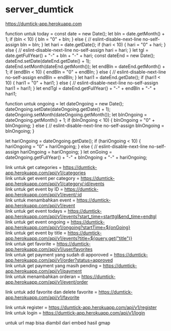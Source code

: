 # server_dumtick
https://dumtick-app.herokuapp.com

function untuk today = 
const date = new Date();
let bln = date.getMonth() + 1;
if (bln < 10) {
  bln = "0" + bln;
} else {
  // eslint-disable-next-line no-self-assign
  bln = bln;
}
let hari = date.getDate();
if (hari < 10) {
  hari = "0" + hari;
} else {
  // eslint-disable-next-line no-self-assign
  hari = hari;
}
let tgl = date.getFullYear() + "-" + bln + "-" + hari;
const dateEnd = new Date();
dateEnd.setDate(dateEnd.getDate() + 1);
dateEnd.setMonth(dateEnd.getMonth());
let endBln = dateEnd.getMonth() + 1;
if (endBln < 10) {
  endBln = "0" + endBln;
} else {
  // eslint-disable-next-line no-self-assign
  endBln = endBln;
}
let hari1 = dateEnd.getDate();
if (hari1 < 10) {
  hari1 = "0" + hari1;
} else {
  // eslint-disable-next-line no-self-assign
  hari1 = hari1;
}
let endTgl = dateEnd.getFullYear() + "-" + endBln + "-" + hari1;



function untuk ongoing =
let dateOngoing = new Date();
dateOngoing.setDate(dateOngoing.getDate() + 1);
dateOngoing.setMonth(dateOngoing.getMonth());
let blnOngoing = dateOngoing.getMonth() + 1;
if (blnOngoing < 10) {
  blnOngoing = "0" + blnOngoing;
} else {
  // eslint-disable-next-line no-self-assign
  blnOngoing = blnOngoing;
}

let hariOngoing = dateOngoing.getDate();
if (hariOngoing < 10) {
  hariOngoing = "0" + hariOngoing;
} else {
  // eslint-disable-next-line no-self-assign
  hariOngoing = hariOngoing;
}
let onGoing = dateOngoing.getFullYear() + "-" + blnOngoing + "-" + hariOngoing;



link untuk get categories = https://dumtick-app.herokuapp.com/api/v1/categories <br />
link untuk get event per category = https://dumtick-app.herokuapp.com/api/v1/category/:id/events <br />
link untuk get event by ID = https://dumtick-app.herokuapp.com/api/v1/event/:id <br />
link untuk menambahkan event = https://dumtick-app.herokuapp.com/api/v1/event <br />
link untuk get event todays = https://dumtick-app.herokuapp.com/api/v1/events?start_time=starttgl&end_time=endtgl <br />
link untuk get event ongoing = https://dumtick-app.herokuapp.com/api/v1/ongoing?startTime=${onGoing} <br />
link untuk get event by title = https://dumtick-app.herokuapp.com/api/v1/events?title=${query.get("title")} <br />
link untuk get favorite = https://dumtick-app.herokuapp.com/api/v1/user/favorites <br />
link untuk get payment yang sudah di apporoved = https://dumtick-app.herokuapp.com/api/v1/order?status=approved <br />
link untuk get payment yang masih pending = https://dumtick-app.herokuapp.com/api/v1/payment <br />
link untuk menambahkan orderan = https://dumtick-app.herokuapp.com/api/v1/event/order <br />

link untuk add favorite dan delete favorite = https://dumtick-app.herokuapp.com/api/v1/favorite <br />

link untuk register = https://dumtick-app.herokuapp.com/api/v1/register <br />
link untuk login = https://dumtick-app.herokuapp.com/api/v1/login <br />


untuk url map bisa diambil dari embed hasil gmap
